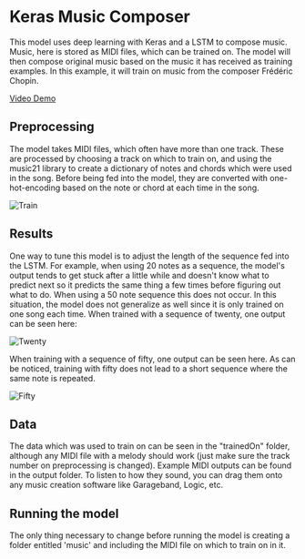 # Keras Music Composer
This model uses deep learning with Keras and a LSTM to compose music. Music, here
is stored as MIDI files, which can be trained on. The model will then compose original
music based on the music it has received as training examples. In this example,
it will train on music from the composer Frédéric Chopin.

[Video Demo](https://youtu.be/ZGb4mmOP2nQ)

## Preprocessing
The model takes MIDI files, which often have more than one track. These are processed
by choosing a track on which to train on, and using the music21 library to create a dictionary
of notes and chords which were used in the song.
Before being fed into the model, they are converted with one-hot-encoding based on the
note or chord at each time in the song.

![Train](/screenshots/train.png)

## Results
One way to tune this model is to adjust the length of the sequence fed into the LSTM.
For example, when using 20 notes as a sequence, the model's output tends to get stuck
after a little while and doesn't know what to predict next so it predicts the same thing a few
times before figuring out what to do. When using a 50 note sequence this does not occur. In this
situation, the model does not generalize as well since it is only trained on one song each time.
When trained with a sequence of twenty, one output can be seen here:

![Twenty](/screenshots/twenty.png)

When training with a sequence of fifty, one output can be seen here. As can be noticed,
training with fifty does not lead to a short sequence where the same note is repeated.

![Fifty](/screenshots/fifty.png)



## Data
The data which was used to train on can be seen in the "trainedOn" folder, although any MIDI file with
a melody should work (just make sure the track number on preprocessing is changed).
Example MIDI outputs can be found in the output folder. To listen to how they sound,
you can drag them onto any music creation software like Garageband, Logic, etc.


## Running the model
The only thing necessary to change before running the model is creating a folder
entitled 'music' and including the MIDI file on which to train on in it.
